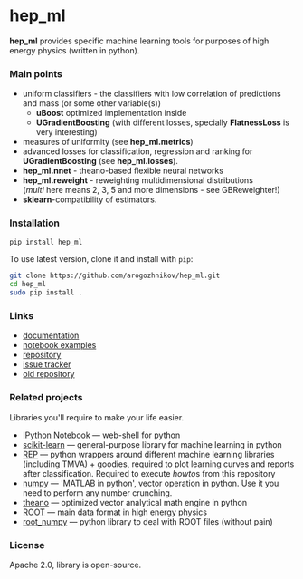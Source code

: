 # hep_ml
**hep_ml** provides specific machine learning tools for purposes of high energy physics (written in python).



### Main points
* uniform classifiers - the classifiers with low correlation of predictions and mass (or some other variable(s))
  * __uBoost__ optimized implementation inside
  * __UGradientBoosting__ (with different losses, specially __FlatnessLoss__ is very interesting)
* measures of uniformity (see **hep_ml.metrics**)
* advanced losses for classification, regression and ranking for __UGradientBoosting__ (see **hep_ml.losses**).  
* **hep_ml.nnet** - theano-based flexible neural networks 
* **hep_ml.reweight** - reweighting multidimensional distributions <br />
  (_multi_ here means 2, 3, 5 and more dimensions - see GBReweighter!)
* **sklearn**-compatibility of estimators.

### Installation

```bash
pip install hep_ml
```

To use latest version, clone it and install with `pip`:
```bash
git clone https://github.com/arogozhnikov/hep_ml.git
cd hep_ml
sudo pip install .
```

### Links

* [documentation](https://arogozhnikov.github.io/hep_ml/)
* [notebook examples](https://github.com/arogozhnikov/hep_ml/tree/master/notebooks)
* [repository](https://github.com/arogozhnikov/hep_ml)
* [issue tracker](https://github.com/arogozhnikov/hep_ml/issues)
* [old repository](https://github.com/anaderi/lhcb_trigger_ml)

### Related projects 
Libraries you'll require to make your life easier.

* [IPython Notebook](http://ipython.org/notebook.html) &mdash; web-shell for python
* [scikit-learn](http://scikit-learn.org/)  &mdash; general-purpose library for machine learning in python
* [REP](https://github.com/yandex/REP)  &mdash; python wrappers around different machine learning libraries 
    (including TMVA) + goodies, required to plot learning curves and reports after classification. Required to execute *howto*s from this repository
* [numpy](http://www.numpy.org/)  &mdash; 'MATLAB in python', vector operation in python. 
    Use it you need to perform any number crunching. 
* [theano](http://deeplearning.net/software/theano/)  &mdash; optimized vector analytical math engine in python
* [ROOT](https://root.cern.ch/)  &mdash; main data format in high energy physics 
* [root_numpy](http://rootpy.github.io/root_numpy/)  &mdash; python library to deal with ROOT files (without pain)


### License
Apache 2.0, library is open-source.
